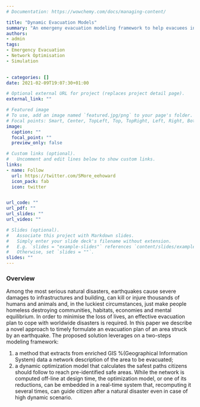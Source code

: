 ```yaml
---
# Documentation: https://wowchemy.com/docs/managing-content/

title: "Dynamic Evacuation Models"
summary: "An emergeny evacuation modeling framework to help evacuees in times of any disaster either natural or man-made."
authors: 
- admin
tags: 
- Emergency Evacuation
- Network Optimisation 
- Simulation

  
- categories: []
date: 2021-02-09T19:07:30+01:00

# Optional external URL for project (replaces project detail page).
external_link: ""

# Featured image
# To use, add an image named `featured.jpg/png` to your page's folder.
# Focal points: Smart, Center, TopLeft, Top, TopRight, Left, Right, BottomLeft, Bottom, BottomRight.
image:
  caption: ""
  focal_point: ""
  preview_only: false

# Custom links (optional).
#   Uncomment and edit lines below to show custom links.
links:
- name: Follow
  url: https://twitter.com/SMore_eehoward
  icon_pack: fab
  icon: twitter


url_code: ""
url_pdf: ""
url_slides: ""
url_video: ""

# Slides (optional).
#   Associate this project with Markdown slides.
#   Simply enter your slide deck's filename without extension.
#   E.g. `slides = "example-slides"` references `content/slides/example-slides.md`.
#   Otherwise, set `slides = ""`.
slides: ""
---
```


### Overview
Among the most serious natural disasters, earthquakes cause severe damages to infrastructures and building, can kill or injure thousands of humans and animals and, in the luckiest circumstances, just make people homeless destroying communities, habitats, economies and mental equilibrium. 
In order to minimise the loss of lives, an effective evacuation plan to cope with worldwide disasters is required.
In this paper we describe a novel approach to timely formulate an evacuation plan of an area struck by an earthquake. The proposed solution leverages on a two-steps modeling framework: 
1. a method that extracts from enriched GIS %(Geographical Information System) 
data a network description of the area to be evacuated; 
2. a dynamic optimization model that calculates the safest paths citizens should follow to reach pre-identified safe areas. While the network is computed off-line at design time, the optimization model, or one of its reductions, can be embedded in a real-time system that, recomputing it several times, can guide citizen after a natural disaster even in case of high dynamic scenario.